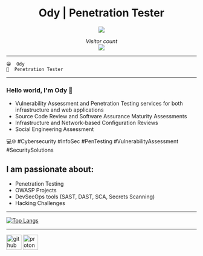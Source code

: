 <h1 align="center"> Ody | Penetration Tester</h1>



<p align="center">
  <img src="https://i.postimg.cc/28YVxJ5d/giphy.gif" />
</p>

<p align="center"> 
  <i>Visitor count</i><br>
  <img src="https://profile-counter.glitch.me/aufheben68/count.svg" />
</p>

---

`😁  Ody` <br/>
`💼  Penetration Tester` <br/>

---

### Hello world, I'm Ody 👋

- Vulnerability Assessment and Penetration Testing services for both infrastructure and web applications
- Source Code Review and Software Assurance Maturity Assessments
- Infrastructure and Network-based Configuration Reviews
- Social Engineering Assessment

💻🌐 #Cybersecurity #InfoSec #PenTesting #VulnerabilityAssessment #SecuritySolutions 


## I am passionate about:
- Penetration Testing
- OWASP Projects
- DevSecOps tools (SAST, DAST, SCA, Secrets Scanning)
- Hacking Challenges

---

[![Top Langs](https://github-readme-stats.vercel.app/api/top-langs/?username=aufheben68&show_icons=true&theme=merko&langs_count=8&hide=html)](https://github.com/aufheben68/github-readme-stats)

---

[<img src='https://cdn.jsdelivr.net/npm/simple-icons@3.0.1/icons/github.svg' alt='github' height='40'>](https://github.com/aufheben68) [<img src='https://cdn.jsdelivr.net/npm/simple-icons@3.0.1/icons/protonmail.svg' alt='protonmail' height='40'>](https://www.linkedin.com/in/odysseas-tasoulas/) 
